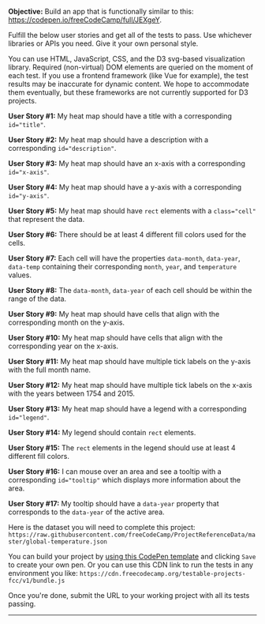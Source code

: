 <div class="challenge-instructions"><div><section id="description">
<p><strong>Objective:</strong> Build an app that is functionally similar to this: <a href="https://codepen.io/freeCodeCamp/full/JEXgeY" rel="noopener noreferrer nofollow" target="_blank">https://codepen.io/freeCodeCamp/full/JEXgeY</a>.</p>
<p>Fulfill the below user stories and get all of the tests to pass. Use whichever libraries or APIs you need. Give it your own personal style.</p>
<p>You can use HTML, JavaScript, CSS, and the D3 svg-based visualization library. Required (non-virtual) DOM elements are queried on the moment of each test. If you use a frontend framework (like Vue for example), the test results may be inaccurate for dynamic content. We hope to accommodate them eventually, but these frameworks are not currently supported for D3 projects.</p>
<p><strong>User Story #1:</strong> My heat map should have a title with a corresponding <code>id="title"</code>.</p>
<p><strong>User Story #2:</strong> My heat map should have a description with a corresponding <code>id="description"</code>.</p>
<p><strong>User Story #3:</strong> My heat map should have an x-axis with a corresponding <code>id="x-axis"</code>.</p>
<p><strong>User Story #4:</strong> My heat map should have a y-axis with a corresponding <code>id="y-axis"</code>.</p>
<p><strong>User Story #5:</strong> My heat map should have <code>rect</code> elements with a <code>class="cell"</code> that represent the data.</p>
<p><strong>User Story #6:</strong> There should be at least 4 different fill colors used for the cells.</p>
<p><strong>User Story #7:</strong> Each cell will have the properties <code>data-month</code>, <code>data-year</code>, <code>data-temp</code> containing their corresponding <code>month</code>, <code>year</code>, and <code>temperature</code> values.</p>
<p><strong>User Story #8:</strong> The <code>data-month</code>, <code>data-year</code> of each cell should be within the range of the data.</p>
<p><strong>User Story #9:</strong> My heat map should have cells that align with the corresponding month on the y-axis.</p>
<p><strong>User Story #10:</strong> My heat map should have cells that align with the corresponding year on the x-axis.</p>
<p><strong>User Story #11:</strong> My heat map should have multiple tick labels on the y-axis with the full month name.</p>
<p><strong>User Story #12:</strong> My heat map should have multiple tick labels on the x-axis with the years between 1754 and 2015.</p>
<p><strong>User Story #13:</strong> My heat map should have a legend with a corresponding <code>id="legend"</code>.</p>
<p><strong>User Story #14:</strong> My legend should contain <code>rect</code> elements.</p>
<p><strong>User Story #15:</strong> The <code>rect</code> elements in the legend should use at least 4 different fill colors.</p>
<p><strong>User Story #16:</strong> I can mouse over an area and see a tooltip with a corresponding <code>id="tooltip"</code> which displays more information about the area.</p>
<p><strong>User Story #17:</strong> My tooltip should have a <code>data-year</code> property that corresponds to the <code>data-year</code> of the active area.</p>
<p>Here is the dataset you will need to complete this project: <code>https://raw.githubusercontent.com/freeCodeCamp/ProjectReferenceData/master/global-temperature.json</code></p>
<p>You can build your project by <a href="https://codepen.io/pen?template=MJjpwO" rel="noopener noreferrer nofollow" target="_blank">using this CodePen template</a> and clicking <code>Save</code> to create your own pen. Or you can use this CDN link to run the tests in any environment you like: <code>https://cdn.freecodecamp.org/testable-projects-fcc/v1/bundle.js</code></p>
<p>Once you're done, submit the URL to your working project with all its tests passing.</p>
</section></div><hr/></div>